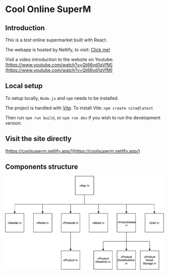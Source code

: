 # Cool Online SuperM

## Introduction
This is a *test* online supermarket built with React. 

The webapp is hosted by Netlify, to visit: [Click me!](https://coolsuperm.netlify.app/)

Visit a video introduction to the website on Youtube: [https://www.youtube.com/watch?v=Qt66vd1qVfM](https://www.youtube.com/watch?v=Qt66vd1qVfM)


## Local setup

To setup locally, `Node.js` and `npm` needs to be installed.

The project is handled with [Vite](https://vitejs.dev/). To install Vite: `npm create vite@latest`

Then run `npm run build`, or `npm run dev` if you wish to run the development version.

## Visit the site directly
[https://coolsuperm.netlify.app/](https://coolsuperm.netlify.app/)

## Components structure
![project structure](fig/components.png)